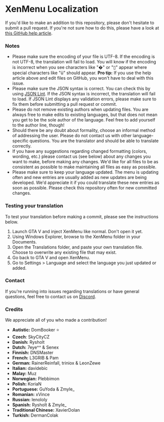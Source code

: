 # XenMenu Localization
If you'd like to make an addition to this repository, please don't hesitate to submit a pull request. If you're not sure how to do this, please have a look at [this GitHub help article](https://help.github.com/articles/editing-files-in-another-user-s-repository/).

### Notes
- Please make sure the encoding of your file is UTF-8. If the encoding is not UTF-8, the translation will fail to load. You will know if the encoding is incorrect when you see characters like "�" or "▯" appear where special characters like "ü" should appear. **Pro tip:** If you use the help article above and edit files on GitHub, you won't have to deal with this issue.
- Please make sure the JSON syntax is correct. You can check this by using [JSON Lint](https://jsonlint.com/). If the JSON syntax is incorrect, the translation will fail to load. If JSON Lint displays any validation errors, please make sure to fix them before submitting a pull request or commit.
- Please do not remove existing authors when updating files. You are always free to make edits to existing languages, but that does not mean you get to be the sole author of the language. Feel free to add yourself to the author line, though!
- Should there be any doubt about formality, choose an informal method of addressing the user. Please do not contact us with other language-specific questions. You are the translator and should be able to translate correctly.
- If you have any suggestions regarding changed formatting (colors, wording, etc.) please contact us (see below) about any changes you want to make, before making any changes. We'd like for all files to be as consistent as possible to make maintaining all files as easy as possible.
- Please make sure to keep your language updated. The menu is updating often and new entries are usually added as new updates are being developed. We'd appreciate it if you could translate these new entries as soon as possible. Please check this repository often for new committed changes.

### Testing your translation
To test your translation before making a commit, please see the instructions below.

1. Launch GTA V and inject XenMenu like normal. Don't open it yet.
2. Using Windows Explorer, browse to the XenMenu folder in your Documents.
3. Open the Translations folder, and paste your own translation file. Choose to overwrite any existing file that may exist.
4. Go back to GTA V and open XenMenu.
5. Go to Settings > Language and select the language you just updated or added.

### Contact
If you're running into issues regarding translations or have general questions, feel free to contact us on [Discord](https://xenmenu.com/discord/).

### Credits
We appreciate all of you who made a contribution!

- **Autistic:** DomBooker ⭐
- **Czech**: SkyCityCZ
- **Danish:** Rysholt
- **Dutch:** 7eye^^ & Senex
- **Finnish:** DNSMaster
- **French:** L3GRIB & Pam
- **German:** RainerReinfall, triniox & LeonZewe
- **Italian:** davidebic
- **Malay:** Muz
- **Norwegian:** Plebbimon
- **Polish:** KoriaN
- **Portuguese:** GuYoda & Zmyle_
- **Romanian:** xVince
- **Russian:** lenololy
- **Spanish:** Rysholt & Zmyle_
- **Traditional Chinese:** XavierDolan
- **Turkish:** DermanColak
